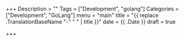 +++
Description = ""
Tags = ["Development", "golang"]
Categories = ["Development", "GoLang"]
menu = "main"
title = "{{ replace .TranslationBaseName "-" " " | title }}"
date = {{ .Date }}
draft = true

+++
